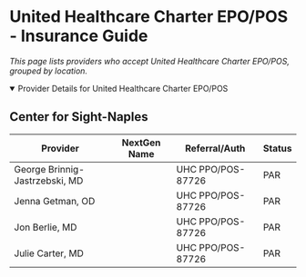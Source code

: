 # United Healthcare Charter EPO/POS - Insurance Guide

*This page lists providers who accept United Healthcare Charter EPO/POS, grouped by location.*

<details open><summary>Provider Details for United Healthcare Charter EPO/POS</summary>

## Center for Sight-Naples

| Provider | NextGen Name | Referral/Auth | Status |
|----------|-------------|--------------|--------|
| George Brinnig-Jastrzebski, MD |  | UHC PPO/POS-87726 | PAR |
| Jenna Getman, OD |  | UHC PPO/POS-87726 | PAR |
| Jon Berlie, MD |  | UHC PPO/POS-87726 | PAR |
| Julie Carter, MD |  | UHC PPO/POS-87726 | PAR |

</details>

